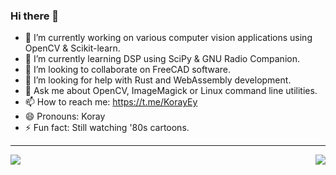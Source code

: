 ### Hi there 👋

- 🔭 I’m currently working on various computer vision applications using OpenCV & Scikit-learn.
- 🌱 I’m currently learning DSP using SciPy & GNU Radio Companion.
- 👯 I’m looking to collaborate on FreeCAD software.
- 🤔 I’m looking for help with Rust and WebAssembly development.
- 💬 Ask me about OpenCV, ImageMagick or Linux command line utilities.
- 📫 How to reach me: https://t.me/KorayEy
- 😄 Pronouns: Koray
- ⚡ Fun fact: Still watching '80s cartoons.


---


<a href="https://github.com/anuraghazra/github-readme-stats">
  <img align="right" src="https://github-readme-stats.vercel.app/api?username=korayeyinc&repo=github-readme-stats&theme=tokyonight&layout=compact&show_icons=true" />
</a>


<a href="https://github.com/anuraghazra/github-readme-stats">
  <img align="left" src="https://github-readme-stats.vercel.app/api/top-langs/?username=korayeyinc&repo=github-readme-stats&theme=tokyonight&layout=compact&show_icons=true" />
</a>

